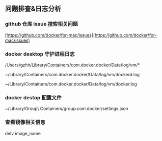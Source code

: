 ## 问题排查&日志分析

### github 仓库 issue 搜索相关问题

[https://github.com/docker/for-mac/issues](https://github.com/docker/for-mac/issues)

### docker desktop 守护进程日志

/Users/gzhh/Library/Containers/com.docker.docker/Data/log/vm/*

~/Library/Containers/com.docker.docker/Data/log/vm/dockerd.log

~/Library/Containers/com.docker.docker/Data/log/vm/docker.log

### docker destop 配置文件

~/Library/Group\ Containers/group.com.docker/settings.json

### 查看镜像相关信息

delv image_name
